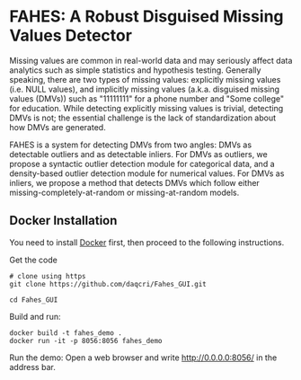 # FAHES: A Robust Disguised Missing Values Detector
Missing values are common in real-world data and may seriously affect data analytics such as simple statistics and hypothesis testing. Generally speaking, there are two types of missing values:  explicitly missing values (i.e. NULL values), and implicitly missing values (a.k.a. disguised missing values (DMVs)) such as "11111111" for a phone number and "Some college" for education. While detecting explicitly missing values is trivial, detecting DMVs is not; the essential challenge is the lack of standardization about how DMVs are generated. 

FAHES is a system for detecting DMVs from two angles: DMVs as detectable outliers and as detectable inliers.  For DMVs as outliers, we propose a syntactic outlier detection module for categorical data, and a density-based outlier detection module for numerical values. For DMVs as inliers, we propose a method that detects DMVs which follow either missing-completely-at-random or missing-at-random models. 


## Docker Installation
You need to install [Docker](https://www.docker.com/community-edition)
first, then proceed to the following instructions.

Get the code

    # clone using https
    git clone https://github.com/daqcri/Fahes_GUI.git
    
    cd Fahes_GUI
    
Build and run:

    docker build -t fahes_demo .
    docker run -it -p 8056:8056 fahes_demo

Run the demo:
    Open a web browser and write http://0.0.0.0:8056/ in the address bar.
